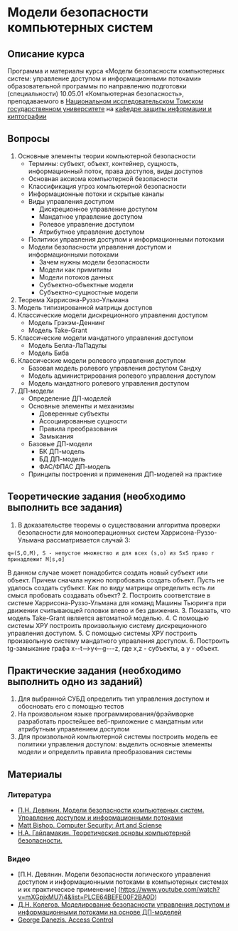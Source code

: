 # Модели безопасности компьютерных систем

## Описание курса

Программа и материалы курса «Модели безопасности компьютерных систем: управление доступом и информационными потоками»
образовательной программы по направлению подготовки (специальности)
10.05.01 «Компьютерная безопасность», преподаваемого в [Национальном исследовательском Томском государственном университете](http://www.tsu.ru) на [кафедре защиты информации и киптографии](http://isc.tsu.ru)

## Вопросы

1. Основные элементы теории компьютерной безопасности
    * Термины: субъект, объект, контейнер, сущность, информационный поток, права доступов, виды доступов
    * Основная аксиома компьютерной безопасности
    * Классификация угроз компьютерной безопасности
    * Информационные потоки и скрытые каналы
    * Виды управления доступом
        * Дискреционное управление доступом
        * Мандатное управление доступом
        * Ролевое управление доступом
        * Атрибутное управление доступом
    * Политики управления доступом и информационными потоками
    * Модели безопасности управления доступом и информационными потоками
        * Зачем нужны модели безопасности
        * Модели как примитивы
        * Модели потоков данных
        * Субъектно-объектные модели
        * Субъектно-сущностные модели
2. Теорема Харрисона-Руззо-Ульмана
3. Модель типизированной матрицы доступов 
4. Классические модели дискреционного управления доступом
    * Модель Грэхэм-Деннинг
    * Модель Take-Grant
5. Классические модели мандатного управления доступом
    * Модель Белла-ЛаПадулы
    * Модель Биба
6. Классические модели ролевого управления доступом
    * Базовая модель ролевого управления доступом Сандху
    * Модель администрирования ролевого управления доступом
    * Модель мандатного ролевого управления доступом
7. ДП-модели
    * Определение ДП-моделей
    * Основные элементы и механизмы
      *   Доверенные субъекты
      *   Ассоциированные сущности
      *   Правила преобразования
      *   Замыкания
    * Базовые ДП-модели
      * БК ДП-модель
      * БД ДП-модель
      * ФАС/ФПАС ДП-модель
    * Принципы построения и применения ДП-моделей на практике
   
## Теоретические задания (необходимо выполнить все задания)
1. В доказательстве теоремы о существовании алгоритма проверки безопасности для монооперационных систем Харрисона-Руззо-Ульмана рассматривается случай 3:
```
q=(S,O,M), S - непустое множество и для всех (s,o) из SxS право r принадлежит M[s,o]
```
В данном случае может понадобится создать новый субъект или объект. Причем сначала нужно попробовать создать объект. Пусть не удалось создать субъект. Как по виду матрицы определить есть ли смысл пробовать создавать объект?
2. Построить соответствие в системе Харрисона-Руззо-Ульмана для команд Машины Тьюринга при движении считывающей головки влево и без движения.
3. Показать, что модель Take-Grant является автоматной моделью.
4. С помощью системы ХРУ построить произвольную систему дискреционного управления доступом.
5. С помощью системы ХРУ построить произвольную систему мандатного управления доступом.
6. Построить tg-замыкание графа x--t-->y<--g---z, где x,z - субъекты, а y - объект.

## Практические задания (необходимо выполнить одно из заданий)
1. Для выбранной СУБД  определить тип управления доступом и обосновать его с помощью тестов
2. На произвольном языке программирования/фрэймворке разработать простейшее веб-приложение с мандатным или атрибутным управлением доступом
3. Для произвольной компьютерной системы построить модель ее политики управления доступом: выделить основные элементы модели и определить правила преобразования системы
 

## Материалы

### Литература
* [П.Н. Девянин. Модели безопасности компьютерных систем. Управление доступом и информационными потоками](http://www.ozon.ru/context/detail/id/22403706/)
* [Matt Bishop. Computer Security: Art and Sciense](http://nob.cs.ucdavis.edu/book/book-aands/)
* [Н.А. Гайдамакин. Теоретические основы компьютерной безопасности.](http://elar.urfu.ru/bitstream/10995/1778/5/1335332_schoolbook.pdf)

### Видео
* [П.Н. Девянин. Модели безопасности логического управления доступом и информационными потоками в компьютерных системах и их практическое применение] (https://www.youtube.com/watch?v=mXGpjxMU7i4&list=PLCE64BEFE00F2BA0D)
* [Д.Н. Колегов. Моделирование безопасности управления доступом и информационными потоками на основе ДП-моделей](https://vimeo.com/97906604)
* [George Danezis. Access Control](https://www.youtube.com/watch?v=QaS_UBuPVWA)
